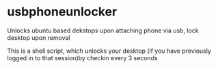 usbphoneunlocker
================

Unlocks ubuntu based dekstops upon attaching phone via usb, lock desktop upon removal

This is a shell script, which unlocks your desktop (if you have previously logged in to that session)by checkin every 3 seconds
